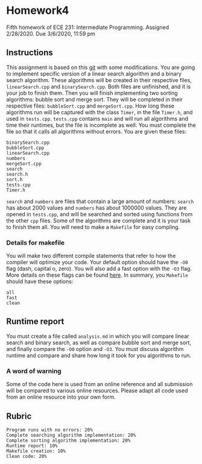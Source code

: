 # Homework4
Fifth homework of ECE 231: Intermediate Programming. Assigned 2/28/2020. Due 3/6/2020, 11:59 pm
## Instructions
This assignment is based on this [git](https://github.com/crowleydi/ece231-week-3) with some modifications. You are going to implement specific version of a linear search algorithm and a binary search algorithm. These algorithms will be created in their respective files, `linearSearch.cpp` and `binarySearch.cpp`. Both files are unfinished, and it is your job to finish them. Then you will finish implementing two sorting algorithms: bubble sort and merge sort. They will be completed in their respective files: `bubbleSort.cpp` and `mergeSort.cpp`. How long these algorithms run will be captured with the class `Timer`, in the file `Timer.h`, and used in `tests.cpp`. `tests.cpp` contains `main` and will run all algorithms and time their runtimes, but the file is incomplete as well. You must complete the file so that it calls all algorithms without errors. You are given these files:

    binarySearch.cpp
    bubbleSort.cpp
    linearSearch.cpp
    numbers
    mergeSort.cpp
    search
    search.h
    sort.h
    tests.cpp
    Timer.h
    
`search` and `numbers` are files that contain a large amount of numbers: `search` has about 2000 values and `numbers` has about 1000000 values. They are opened in `tests.cpp`, and will be searched and sorted using functions from the other `cpp` files. Some of the algorithms are complete and it is your task to finish them all. You will need to make a `Makefile` for easy compling.
### Details for makefile
You will make two different compile statements that refer to how the compiler will optimize your code. Your default option should have the `-O0` flag (dash, capital o, zero). You will also add a fast option with the `-O3` flag. More details on these flags can be found [here](https://www.rapidtables.com/code/linux/gcc/gcc-o.html). In summary, you `Makefile` should have these options:

    all
    fast
    clean
    
## Runtime report
You must create a file called `analysis.md` in which you will compare linear search and binary search, as well as compare bubble sort and merge sort, and finally compare the `-O0` option and `-O3`. You must discuss algorithm runtime and compare and share how long it took for you algorithms to run.
### A word of warning
Some of the code here is used from an online reference and all submission will be compared to various online resources. Please adapt all code used from an online resource into your own form. 
## Rubric
    
    Program runs with no errors: 20%
    Complete searching algorithm implementation: 20%
    Complete sorting algorithm implementation: 20%
    Runtime report: 10%
    Makefile creation: 10%
    Clean code: 20%
